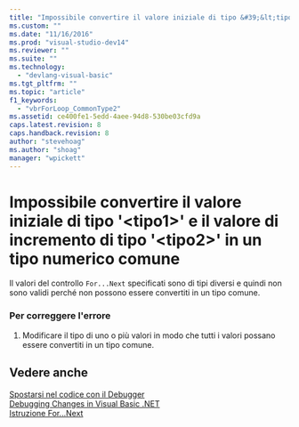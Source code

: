 ```yaml
---
title: "Impossibile convertire il valore iniziale di tipo &#39;&lt;tipo1&gt;&#39; e il valore di incremento di tipo &#39;&lt;tipo2&gt;&#39; in un tipo numerico comune | Microsoft Docs"
ms.custom: ""
ms.date: "11/16/2016"
ms.prod: "visual-studio-dev14"
ms.reviewer: ""
ms.suite: ""
ms.technology: 
  - "devlang-visual-basic"
ms.tgt_pltfrm: ""
ms.topic: "article"
f1_keywords: 
  - "vbrForLoop_CommonType2"
ms.assetid: ce400fe1-5edd-4aee-94d8-530be03cfd9a
caps.latest.revision: 8
caps.handback.revision: 8
author: "stevehoag"
ms.author: "shoag"
manager: "wpickett"
---
```

# Impossibile convertire il valore iniziale di tipo &#39;&lt;tipo1&gt;&#39; e il valore di incremento di tipo &#39;&lt;tipo2&gt;&#39; in un tipo numerico comune
Il valori del controllo `For...Next` specificati sono di tipi diversi e quindi non sono validi perché non possono essere convertiti in un tipo comune.  
  
### Per correggere l'errore  
  
1.  Modificare il tipo di uno o più valori in modo che tutti i valori possano essere convertiti in un tipo comune.  
  
## Vedere anche  
 [Spostarsi nel codice con il Debugger](../debugger/navigating-through-code-with-the-debugger.md)   
 [Debugging Changes in Visual Basic .NET](http://msdn.microsoft.com/it-it/0e82bb0d-8bb2-4fe8-87d1-75f24c7cfd75)   
 [Istruzione For...Next](/dotnet/visual-basic/language-reference/statements/for-next-statement)